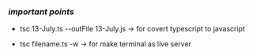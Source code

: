 ### *important points*
*  tsc 13-July.ts --outFile 13-July.js   ->   for covert typescript to javascript
- tsc filename.ts -w   ->   for make terminal as live server
